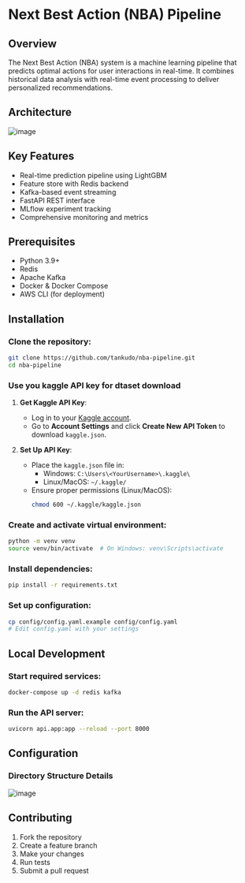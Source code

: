# Next Best Action (NBA) Pipeline

## Overview
The Next Best Action (NBA) system is a machine learning pipeline that predicts optimal actions for user interactions in real-time. It combines historical data analysis with real-time event processing to deliver personalized recommendations.

## Architecture

![image](https://github.com/user-attachments/assets/8181a3a2-21c5-4de3-ad11-6ca363668518)


## Key Features
- Real-time prediction pipeline using LightGBM  
- Feature store with Redis backend  
- Kafka-based event streaming  
- FastAPI REST interface  
- MLflow experiment tracking  
- Comprehensive monitoring and metrics  

## Prerequisites
- Python 3.9+  
- Redis  
- Apache Kafka  
- Docker & Docker Compose  
- AWS CLI (for deployment)  

## Installation


### Clone the repository:
 
```bash
git clone https://github.com/tankudo/nba-pipeline.git
cd nba-pipeline

```
### Use you kaggle API key for dtaset download

1. **Get Kaggle API Key**:
   - Log in to your [Kaggle account](https://www.kaggle.com/).
   - Go to **Account Settings** and click **Create New API Token** to download `kaggle.json`.

2. **Set Up API Key**:
   - Place the `kaggle.json` file in:
     - Windows: `C:\Users\<YourUsername>\.kaggle\`
     - Linux/MacOS: `~/.kaggle/`
   - Ensure proper permissions (Linux/MacOS):
     ```bash
     chmod 600 ~/.kaggle/kaggle.json
     ```

### Create and activate virtual environment:

```bash
python -m venv venv
source venv/bin/activate  # On Windows: venv\Scripts\activate
```
 ### Install dependencies:
 
```bash
pip install -r requirements.txt
```
### Set up configuration:

```bash
cp config/config.yaml.example config/config.yaml
# Edit config.yaml with your settings
```

## Local Development

### Start required services:

```bash
docker-compose up -d redis kafka
```

### Run the API server:

```bash
uvicorn api.app:app --reload --port 8000
```

## Configuration

### Directory Structure Details

![image](https://github.com/user-attachments/assets/72ffc571-7059-430a-a01e-3095076ca6ac)


## Contributing

1. Fork the repository
2. Create a feature branch
3. Make your changes
4. Run tests
5. Submit a pull request












